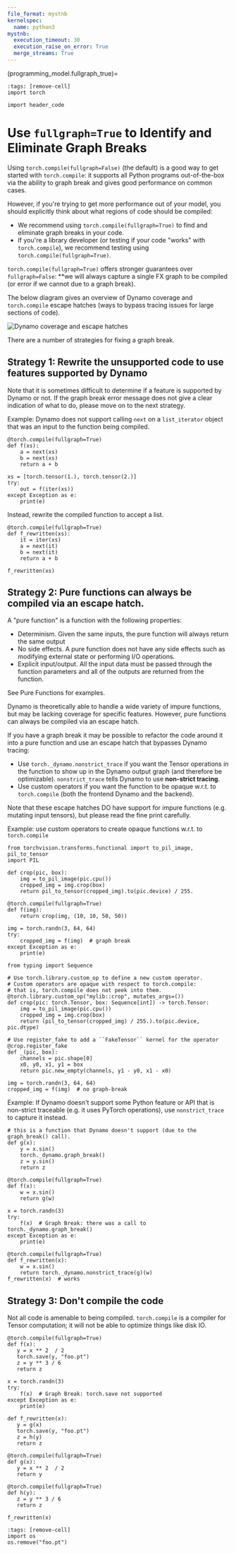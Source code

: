 ```yaml
---
file_format: mystnb
kernelspec:
  name: python3
mystnb:
  execution_timeout: 30
  execution_raise_on_error: True
  merge_streams: True
---
```


(programming_model.fullgraph_true)=

```{code-cell}
:tags: [remove-cell]
import torch

import header_code
```

# Use `fullgraph=True` to Identify and Eliminate Graph Breaks

Using `torch.compile(fullgraph=False)` (the default) is a good way to get started with `torch.compile`: it supports all Python programs out-of-the-box via the ability to graph break and gives good performance on common cases.

However, if you're trying to get more performance out of your model, you should explicitly think about what regions of code should be compiled:
- We recommend using `torch.compile(fullgraph=True)` to find and eliminate graph breaks in your code.
- If you're a library developer (or testing if your code "works" with `torch.compile`), we recommend testing using `torch.compile(fullgraph=True)`.

`torch.compile(fullgraph=True)` offers stronger guarantees over `fullgraph=False`: **we will always capture a single FX graph to be compiled (or error if we cannot due to a graph break).

The below diagram gives an overview of Dynamo coverage and `torch.compile` escape hatches (ways to bypass tracing issues for large sections of code).

![Dynamo coverage and escape hatches](_static/dynamo_coverage.png)

There are a number of strategies for fixing a graph break.

## Strategy 1:  Rewrite the unsupported code to use features supported by Dynamo

Note that it is sometimes difficult to determine if a feature is supported by Dynamo or not.
If the graph break error message does not give a clear indication of what to do, please move on to the next strategy.

Example: Dynamo does not support calling `next` on a `list_iterator` object that was an input to the function being compiled.

```{code-cell}
@torch.compile(fullgraph=True)
def f(xs):
    a = next(xs)
    b = next(xs)
    return a + b

xs = [torch.tensor(1.), torch.tensor(2.)]
try:
    out = f(iter(xs))
except Exception as e:
    print(e)
```

Instead, rewrite the compiled function to accept a list.

```{code-cell}
@torch.compile(fullgraph=True)
def f_rewritten(xs):
    it = iter(xs)
    a = next(it)
    b = next(it)
    return a + b

f_rewritten(xs)
```

## Strategy 2: Pure functions can always be compiled via an escape hatch.

A "pure function" is a function with the following properties:

- Determinism. Given the same inputs, the pure function will always return the same output
- No side effects. A pure function does not have any side effects such as modifying external state or performing I/O operations.
- Explicit input/output. All the input data must be passed through the function parameters and all of the outputs are returned from the function.

See Pure Functions for examples. <!-- TODO: link -->

Dynamo is theoretically able to handle a wide variety of impure functions, but may be lacking coverage for specific features. However, pure functions can always be compiled via an escape hatch.

If you have a graph break it may be possible to refactor the code around it into a pure function and use an escape hatch that bypasses Dynamo tracing:

- Use `torch._dynamo.nonstrict_trace` if you want the Tensor operations in the function to show up in the Dynamo output graph (and therefore be optimizable). `nonstrict_trace` tells Dynamo to use **non-strict tracing**.
- Use custom operators if you want the function to be opaque w.r.t. to `torch.compile` (both the frontend Dynamo and the backend).

Note that these escape hatches DO have support for impure functions (e.g. mutating input tensors), but please read the fine print carefully.

Example: use custom operators to create opaque functions w.r.t. to `torch.compile` <!-- TODO: link -->

```{code-cell}
from torchvision.transforms.functional import to_pil_image, pil_to_tensor
import PIL

def crop(pic, box):
    img = to_pil_image(pic.cpu())
    cropped_img = img.crop(box)
    return pil_to_tensor(cropped_img).to(pic.device) / 255.

@torch.compile(fullgraph=True)
def f(img):
    return crop(img, (10, 10, 50, 50))

img = torch.randn(3, 64, 64)
try:
    cropped_img = f(img)  # graph break
except Exception as e:
    print(e)
```


```{code-cell}
from typing import Sequence

# Use torch.library.custom_op to define a new custom operator.
# Custom operators are opaque with respect to torch.compile:
# that is, torch.compile does not peek into them.
@torch.library.custom_op("mylib::crop", mutates_args=())
def crop(pic: torch.Tensor, box: Sequence[int]) -> torch.Tensor:
    img = to_pil_image(pic.cpu())
    cropped_img = img.crop(box)
    return (pil_to_tensor(cropped_img) / 255.).to(pic.device, pic.dtype)

# Use register_fake to add a ``FakeTensor`` kernel for the operator
@crop.register_fake
def _(pic, box):
    channels = pic.shape[0]
    x0, y0, x1, y1 = box
    return pic.new_empty(channels, y1 - y0, x1 - x0)

img = torch.randn(3, 64, 64)
cropped_img = f(img)  # no graph-break
```

Example: If Dynamo doesn't support some Python feature or API that is non-strict traceable (e.g. it uses PyTorch operations), use `nonstrict_trace` to capture it instead. <!-- TODO: link -->

```{code-cell}
# this is a function that Dynamo doesn't support (due to the graph_break() call).
def g(x):
    y = x.sin()
    torch._dynamo.graph_break()
    z = y.sin()
    return z

@torch.compile(fullgraph=True)
def f(x):
    w = x.sin()
    return g(w)

x = torch.randn(3)
try:
    f(x)  # Graph Break: there was a call to torch._dynamo.graph_break()
except Exception as e:
    print(e)

@torch.compile(fullgraph=True)
def f_rewritten(x):
    w = x.sin()
    return torch._dynamo.nonstrict_trace(g)(w)
f_rewritten(x)  # works
```

## Strategy 3: Don't compile the code

Not all code is amenable to being compiled. `torch.compile` is a compiler for Tensor computation;
it will not be able to optimize things like disk IO.

```{code-cell}
@torch.compile(fullgraph=True)
def f(x):
   y = x ** 2  / 2
   torch.save(y, "foo.pt")
   z = y ** 3 / 6
   return z

x = torch.randn(3)
try:
    f(x)  # Graph Break: torch.save not supported
except Exception as e:
    print(e)
```

```{code-cell}
def f_rewritten(x):
   y = g(x)
   torch.save(y, "foo.pt")
   z = h(y)
   return z

@torch.compile(fullgraph=True)
def g(x):
   y = x ** 2  / 2
   return y

@torch.compile(fullgraph=True)
def h(y):
   z = y ** 3 / 6
   return z

f_rewritten(x)
```

```{code-cell}
:tags: [remove-cell]
import os
os.remove("foo.pt")
```
